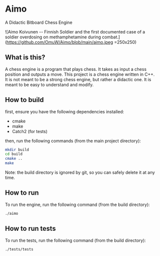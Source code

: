 # Aimo

A Didactic Bitboard Chess Engine

![Aimo Koivunen -- Finnish Soldier and the first documented case of a soldier overdosing on methamphetamine during combat.](https://github.com/OmuW/Aimo/blob/main/aimo.jpeg =250x250)

## What is this?

A chess engine is a program that plays chess. It takes as input a chess position and outputs a move. This project is a chess engine written in C++. It is not meant to be a strong chess engine, but rather a didactic one. It is meant to be easy to understand and modify.

## How to build

first, ensure you have the following dependencies installed:

- cmake
- make
- Catch2 (for tests)

then, run the following commands (from the main project directory):

```bash
mkdir build
cd build
cmake ..
make
```

Note: the build directory is ignored by git, so you can safely delete it at any time.

## How to run

To run the engine, run the following command (from the build directory):

```bash
./aimo
```

## How to run tests

To run the tests, run the following command (from the build directory):

```bash
./tests/tests
```
